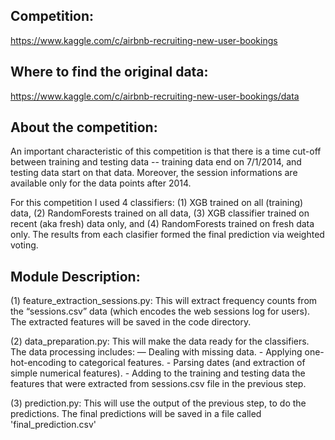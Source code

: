 
Competition:
-------------------------------
https://www.kaggle.com/c/airbnb-recruiting-new-user-bookings


Where to find the original data:
-------------------------------
https://www.kaggle.com/c/airbnb-recruiting-new-user-bookings/data


About the competition:
-------------------------------
An important characteristic of this competition is that there is a time cut-off
between training and testing data -- training data end on 7/1/2014, and testing
data start on that data. Moreover, the session informations are available only 
for the data points after 2014. 

For this competition I used 4 classifiers: (1) XGB trained on all (training) data, (2)
RandomForests trained on all data, (3) XGB classifier trained on recent 
(aka fresh) data only, and  (4) RandomForests trained on fresh data only.
The results from each clasifier formed the final prediction via weighted voting. 


Module Description:
-------------------------------

(1) feature_extraction_sessions.py:
    This will extract frequency counts from the “sessions.csv” data (which encodes the 
    web sessions log for users).
    The extracted features will be saved in the code directory. 

(2) data_preparation.py:
    This will make the data ready for the classifiers.
    The data processing includes:
        — Dealing with missing data.
        - Applying one-hot-encoding to categorical features.
        - Parsing dates (and extraction of simple numerical features).
        - Adding to the training and testing data the features that
          were extracted from sessions.csv file in the previous step.

(3) prediction.py:
    This will use the output of the previous step, to do the predictions.
    The final predictions will be saved in a file called 
    'final_prediction.csv' 
